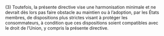 (3) Toutefois, la présente directive vise une harmonisation minimale et ne devrait dès lors pas faire obstacle au maintien ou à l’adoption, par les États membres, de dispositions plus strictes visant à protéger les consommateurs, à condition que ces dispositions soient compatibles avec le droit de l’Union, y compris la présente directive.